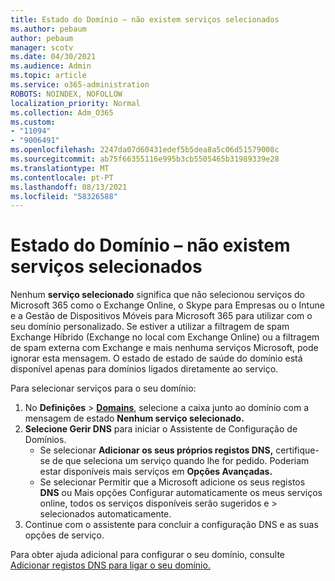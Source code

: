 ```yaml
---
title: Estado do Domínio – não existem serviços selecionados
ms.author: pebaum
author: pebaum
manager: scotv
ms.date: 04/30/2021
ms.audience: Admin
ms.topic: article
ms.service: o365-administration
ROBOTS: NOINDEX, NOFOLLOW
localization_priority: Normal
ms.collection: Adm_O365
ms.custom:
- "11094"
- "9006491"
ms.openlocfilehash: 2247da07d60431edef5b5dea8a5c06d51579008c
ms.sourcegitcommit: ab75f66355116e995b3cb5505465b31989339e28
ms.translationtype: MT
ms.contentlocale: pt-PT
ms.lasthandoff: 08/13/2021
ms.locfileid: "58326588"
---
```

# <a name="domain-status---no-services-selected"></a>Estado do Domínio – não existem serviços selecionados

Nenhum **serviço selecionado** significa que não selecionou serviços do Microsoft 365 como o Exchange Online, o Skype para Empresas ou o Intune e a Gestão de Dispositivos Móveis para Microsoft 365 para utilizar com o seu domínio personalizado. Se estiver a utilizar a filtragem de spam Exchange Híbrido (Exchange no local com Exchange Online) ou a filtragem de spam externa com Exchange e mais nenhuma serviços Microsoft, pode ignorar esta mensagem. O estado de estado de saúde do domínio está disponível apenas para domínios ligados diretamente ao serviço.

Para selecionar serviços para o seu domínio:

1. No **Definições**  >  [**Domains**](https://admin.microsoft.com/Adminportal/Home), selecione a caixa junto ao domínio com a mensagem de estado **Nenhum serviço selecionado.**
1. **Selecione Gerir DNS** para iniciar o Assistente de Configuração de Domínios.
    - Se selecionar **Adicionar os seus próprios registos DNS,** certifique-se de que seleciona um serviço quando lhe for pedido. Poderiam estar disponíveis mais serviços em **Opções Avançadas.**
    - Se selecionar Permitir que a Microsoft adicione os seus registos **DNS** ou Mais opções Configurar automaticamente os meus serviços online, todos os serviços disponíveis serão sugeridos e  >   selecionados automaticamente.
1. Continue com o assistente para concluir a configuração DNS e as suas opções de serviço.
 
Para obter ajuda adicional para configurar o seu domínio, consulte [Adicionar registos DNS para ligar o seu domínio.](https://docs.microsoft.com/microsoft-365/admin/get-help-with-domains/create-dns-records-at-any-dns-hosting-provider)

